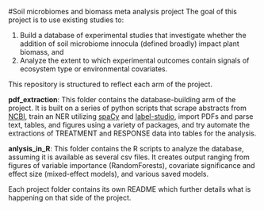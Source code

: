 #Soil microbiomes and biomass meta analysis project
The goal of this project is to use existing studies to: 
1. Build a database of experimental studies that investigate whether the addition of soil microbiome innocula (defined broadly) impact plant biomass, and 
2. Analyze the extent to which experimental outcomes contain signals of ecosystem type or environmental covariates.

This repository is structured to reflect each arm of the project. 

**pdf_extraction**: This folder contains the database-building arm of the project. It is built on a series of python scripts that scrape abstracts from [NCBI](https://www.ncbi.nlm.nih.gov/pmc/articles/PMC6821292/), train an NER utilizing [spaCy](https://spacy.io/usage/spacy-101) and [label-studio](https://labelstud.io/), import PDFs and parse text, tables, and figures using a variety of packages, and try automate the extractions of TREATMENT and RESPONSE data into tables for the analysis.

**anlysis_in_R**: This folder contains the R scripts to analyze the database, assuming it is available as several csv files. It creates output ranging from figures of variable importance (RandomForests), covariate significance and effect size (mixed-effect models), and various saved models. 

Each project folder contains its own README which further details what is happening on that side of the project. 

